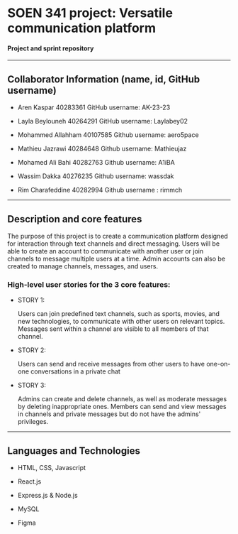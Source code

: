 # SOEN 341 project: Versatile communication platform
####  Project and sprint repository
---
## Collaborator Information (name, id, GitHub username)


* Aren Kaspar
40283361
GitHub username: AK-23-23

* Layla Beylouneh
40264291
GitHub username: Laylabey02

* Mohammed Allahham
40107585
Github username: aero5pace

* Mathieu Jazrawi
40284648
Github username: Mathieujaz

* Mohamed Ali Bahi 
40282763
Github username: A1iBA

* Wassim Dakka
40276235
Github username: wassdak

* Rim Charafeddine
40282994
Github username : rimmch
---

## Description and core features

The purpose of this project is to create a communication platform designed for interaction through text channels and direct messaging. Users will be able to create an account to communicate with another user or join channels to message multiple users at a time. Admin accounts can also be created to manage channels, messages, and users.


### High-level user stories for the 3 core features:

* STORY 1:
  
   Users can join predefined text channels, such as sports, movies, and new technologies, to communicate with other users on relevant topics. Messages sent within a channel are visible to all members of that channel.

* STORY 2:
  
   Users can send and receive messages from other users to have one-on-one conversations in a private chat

* STORY 3:
  
   Admins can create and delete channels, as well as moderate messages by deleting inappropriate ones. Members can send and view messages in channels and private messages but do not have the admins' privileges.

---

## Languages and Technologies

* HTML, CSS, Javascript
* React.js
* Express.js & Node.js

* MySQL
* Figma
